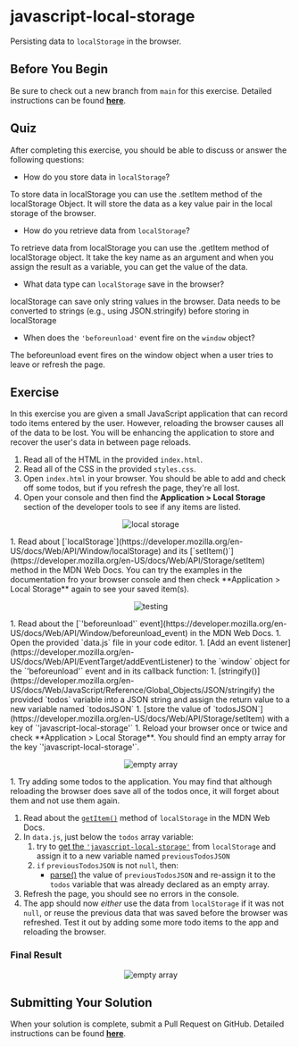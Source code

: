 # javascript-local-storage

Persisting data to `localStorage` in the browser.

## Before You Begin

Be sure to check out a new branch from `main` for this exercise. Detailed instructions can be found [**here**](../../guides/starting-an-exercise).

## Quiz

After completing this exercise, you should be able to discuss or answer the following questions:

- How do you store data in `localStorage`?

To store data in localStorage you can use the .setItem method of the localStorage Object. It will store the data as a key value pair in the local storage of the browser.

- How do you retrieve data from `localStorage`?

To retrieve data from localStorage you can use the .getItem method of localStorage object. It take the key name as an argument and when you assign the result as a variable, you can get the value of the data.

- What data type can `localStorage` save in the browser?

localStorage can save only string values in the browser. Data needs to be converted to strings (e.g., using JSON.stringify) before storing in localStorage

- When does the `'beforeunload'` event fire on the `window` object?

The beforeunload event fires on the window object when a user tries to leave or refresh the page.

## Exercise

In this exercise you are given a small JavaScript application that can record todo items entered by the user. However, reloading the browser causes all of the data to be lost. You will be enhancing the application to store and recover the user's data in between page reloads.

1. Read all of the HTML in the provided `index.html`.
1. Read all of the CSS in the provided `styles.css`.
1. Open `index.html` in your browser. You should be able to add and check off some todos, but if you refresh the page, they're all lost.
1. Open your console and then find the **Application > Local Storage** section of the developer tools to see if any items are listed.
<p align="middle">
  <img src="assets/local-storage.gif" alt="local storage">
</p>
1. Read about [`localStorage`](https://developer.mozilla.org/en-US/docs/Web/API/Window/localStorage) and its [`setItem()`](https://developer.mozilla.org/en-US/docs/Web/API/Storage/setItem) method in the MDN Web Docs. You can try the examples in the documentation fro your browser console and then check **Application > Local Storage** again to see your saved item(s).
<p align="middle">
  <img src="assets/testing.gif" alt="testing">
</p>
1. Read about the [`'beforeunload'` event](https://developer.mozilla.org/en-US/docs/Web/API/Window/beforeunload_event) in the MDN Web Docs.
1. Open the provided `data.js` file in your code editor.
1. [Add an event listener](https://developer.mozilla.org/en-US/docs/Web/API/EventTarget/addEventListener) to the `window` object for the `'beforeunload'` event and in its callback function:
   1. [stringify()](https://developer.mozilla.org/en-US/docs/Web/JavaScript/Reference/Global_Objects/JSON/stringify) the provided `todos` variable into a JSON string and assign the return value to a new variable named `todosJSON`
   1. [store the value of `todosJSON`](https://developer.mozilla.org/en-US/docs/Web/API/Storage/setItem) with a key of `'javascript-local-storage'`
1. Reload your browser once or twice and check **Application > Local Storage**. You should find an empty array for the key `'javascript-local-storage'`.
<p align="middle">
  <img src="assets/empty-array.gif" alt="empty array">
</p>
1. Try adding some todos to the application. You may find that although reloading the browser does save all of the todos once, it will forget about them and not use them again.

1. Read about the [`getItem()`](https://developer.mozilla.org/en-US/docs/Web/API/Storage/getItem) method of `localStorage` in the MDN Web Docs.
1. In `data.js`, just below the `todos` array variable:
   1. try to [get the `'javascript-local-storage'`](https://developer.mozilla.org/en-US/docs/Web/API/Storage/getItem) from `localStorage` and assign it to a new variable named `previousTodosJSON`
   1. `if` `previousTodosJSON` is not `null`, then:
      - [parse()](https://developer.mozilla.org/en-US/docs/Web/JavaScript/Reference/Global_Objects/JSON/parse) the value of `previousTodosJSON` and re-assign it to the `todos` variable that was already declared as an empty array.
1. Refresh the page, you should see no errors in the console.
1. The app should now _either_ use the data from `localStorage` if it was not `null`, or reuse the previous data that was saved before the browser was refreshed. Test it out by adding some more todo items to the app and reloading the browser.

### Final Result

<p align="middle">
  <img src="assets/saved-todos.gif" alt="empty array">
</p>

## Submitting Your Solution

When your solution is complete, submit a Pull Request on GitHub. Detailed instructions can be found [**here**](../../guides/submitting-your-solution).

